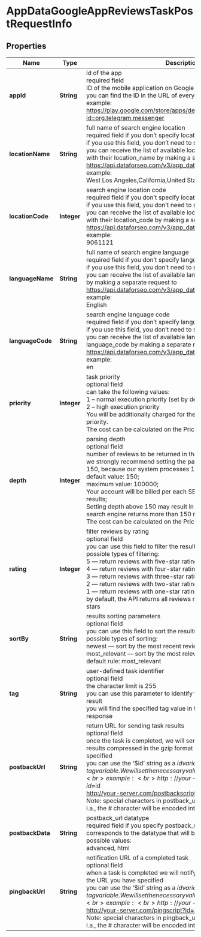 # AppDataGoogleAppReviewsTaskPostRequestInfo


## Properties

| Name | Type | Description | Notes |
|------------ | ------------- | ------------- | -------------|
**appId** | **String** | id of the app<br>required field<br>ID of the mobile application on Google Play;<br>you can find the ID in the URL of every app listed on Google Play;<br>example:<br>https://play.google.com/store/apps/details?id=org.telegram.messenger |[optional]|
**locationName** | **String** | full name of search engine location<br>required field if you don’t specify location_code<br>if you use this field, you don’t need to specify location_code<br>you can receive the list of available locations of the search engine with their location_name by making a separate request to https://api.dataforseo.com/v3/app_data/google/locations<br>example:<br>West Los Angeles,California,United States |[optional]|
**locationCode** | **Integer** | search engine location code<br>required field if you don’t specify location_name<br>if you use this field, you don’t need to specify location_name<br>you can receive the list of available locations of the search engine with their location_code by making a separate request to https://api.dataforseo.com/v3/app_data/google/locations<br>example:<br>9061121 |[optional]|
**languageName** | **String** | full name of search engine language<br>required field if you don’t specify language_code<br>if you use this field, you don’t need to specify language_code<br>you can receive the list of available languages with language_name by making a separate request to https://api.dataforseo.com/v3/app_data/google/languages<br>example:<br>English |[optional]|
**languageCode** | **String** | search engine language code<br>required field if you don’t specify language_name<br>if you use this field, you don’t need to specify language_name<br>you can receive the list of available languages with their language_code by making a separate request to https://api.dataforseo.com/v3/app_data/google/languages<br>example:<br>en |[optional]|
**priority** | **Integer** | task priority<br>optional field<br>can take the following values:<br>1 – normal execution priority (set by default)<br>2 – high execution priority<br>You will be additionally charged for the tasks with high execution priority.<br>The cost can be calculated on the Pricing page. |[optional]|
**depth** | **Integer** | parsing depth<br>optional field<br>number of reviews to be returned in the API response;<br>we strongly recommend setting the parsing depth in the multiples of 150, because our system processes 150 reviews in a row;<br>default value: 150;<br>maximum value: 100000;<br>Your account will be billed per each SERP containing up to 150 results;<br>Setting depth above 150 may result in additional charges if the search engine returns more than 150 results;<br>The cost can be calculated on the Pricing page. |[optional]|
**rating** | **Integer** | filter reviews by rating<br>optional field<br>you can use this field to filter the results;<br>possible types of filtering:<br>5 — return reviews with five-star rating only;<br>4 — return reviews with four-star rating only;<br>3 — return reviews with three-star rating only;<br>2 — return reviews with two-star rating only;<br>1 — return reviews with one-star rating only;<br>by default, the API returns all reviews regardless of the number of stars |[optional]|
**sortBy** | **String** | results sorting parameters<br>optional field<br>you can use this field to sort the results;<br>possible types of sorting:<br>newest — sort by the most recent reviews;<br>most_relevant — sort by the most relevant reviews;<br>default rule: most_relevant |[optional]|
**tag** | **String** | user-defined task identifier<br>optional field<br>the character limit is 255<br>you can use this parameter to identify the task and match it with the result<br>you will find the specified tag value in the data object of the response |[optional]|
**postbackUrl** | **String** | return URL for sending task results<br>optional field<br>once the task is completed, we will send a POST request with its results compressed in the gzip format to the postback_url you specified<br>you can use the ‘$id’ string as a $id variable and ‘$tag’ as urlencoded $tag variable. We will set the necessary values before sending the request.<br>example:<br>http://your-server.com/postbackscript?id=$id<br>http://your-server.com/postbackscript?id=$id&tag=$tag<br>Note: special characters in postback_url will be urlencoded;<br>i.a., the # character will be encoded into %23 |[optional]|
**postbackData** | **String** | postback_url datatype<br>required field if you specify postback_url<br>corresponds to the datatype that will be sent to your server<br>possible values:<br>advanced, html |[optional]|
**pingbackUrl** | **String** | notification URL of a completed task<br>optional field<br>when a task is completed we will notify you by GET request sent to the URL you have specified<br>you can use the ‘$id’ string as a $id variable and ‘$tag’ as urlencoded $tag variable. We will set the necessary values before sending the request.<br>example:<br>http://your-server.com/pingscript?id=$id<br>http://your-server.com/pingscript?id=$id&tag=$tag<br>Note: special characters in pingback_url will be urlencoded;<br>i.a., the # character will be encoded into %23 |[optional]|